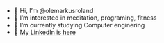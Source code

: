 - 👋 Hi, I’m @olemarkusroland
- 👀 I’m interested in meditation, programing, fitness
- 🌱 I’m currently studying Computer enginering
- 📘 [My LinkedIn is here](https://www.linkedin.com/in/ole-markus-k-6a7713128/)
<!-- - 📫 You can also reach me on ... -->
